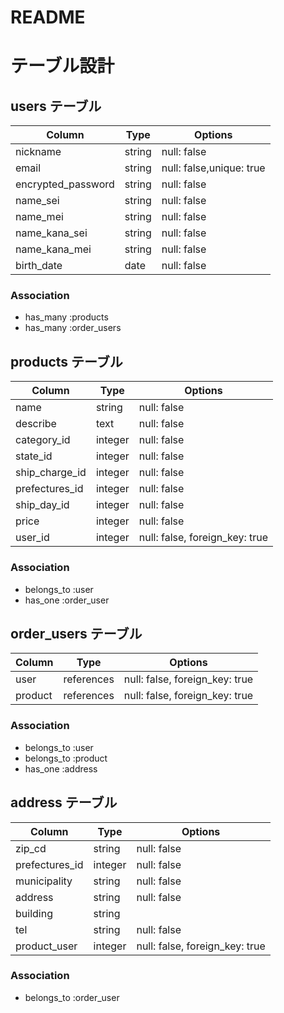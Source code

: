 # README

# テーブル設計

## users テーブル

| Column             | Type        | Options                  |
| ------------------ | ----------- | ------------------------ |
| nickname           | string      | null: false              |
| email              | string      | null: false,unique: true |
| encrypted_password | string      | null: false              |
| name_sei           | string      | null: false              |
| name_mei           | string      | null: false              |
| name_kana_sei      | string      | null: false              |
| name_kana_mei      | string      | null: false              |
| birth_date         | date        | null: false              |

### Association

- has_many :products
- has_many :order_users


## products テーブル

| Column         | Type    | Options                        |
| -------------- | ------- | ------------------------------ |
| name           | string  | null: false 　　 　             |
| describe       | text    | null: false                    |
| category_id    | integer | null: false 　　 　             |
| state_id       | integer | null: false 　　 　             |
| ship_charge_id | integer | null: false 　　              　|
| prefectures_id | integer | null: false 　　              　|
| ship_day_id    | integer | null: false　　　               |
| price          | integer | null: false 　　　              |
| user_id        | integer | null: false, foreign_key: true |


### Association

- belongs_to :user
- has_one :order_user

## order_users テーブル

| Column    | Type       | Options                        |
| ------    | ---------- | ------------------------------ |
| user      | references | null: false, foreign_key: true |
| product   | references | null: false, foreign_key: true |

### Association

- belongs_to :user
- belongs_to :product
- has_one :address

## address テーブル

| Column           | Type     | Options                          |
| -----------------| ---------| ---------------------------------|
| zip_cd           | string   | null: false                      |
| prefectures_id   | integer  | null: false                      |
| municipality     | string   | null: false                      |
| address          | string   | null: false                      |
| building         | string   |                                  |
| tel              | string   | null: false                      |
| product_user     | integer  | null: false, foreign_key: true   |


### Association

- belongs_to :order_user

